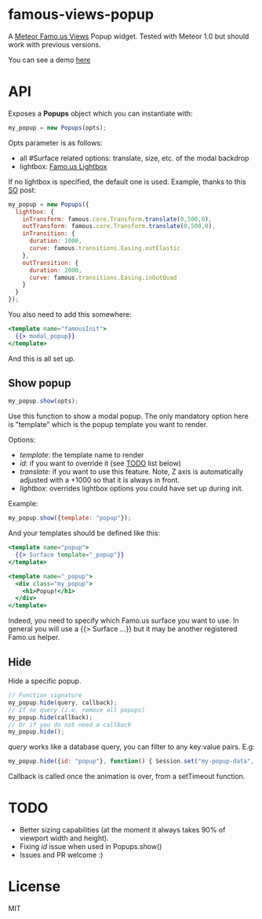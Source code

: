 famous-views-popup
==================

A [Meteor Famo.us Views](https://github.com/gadicc/meteor-famous-views) Popup widget. Tested with Meteor 1.0 but should work with
previous versions.

You can see a demo [here](http://famous-views-popup.meteor.com)

# API
Exposes a __Popups__ object which you can instantiate with:

```javascript
my_popup = new Popups(opts);
```

Opts parameter is as follows:
* all #Surface related options: translate, size, etc. of the modal backdrop
* lightbox: [Famo.us Lightbox](http://famo.us/docs/views/Lightbox)

If no lightbox is specified, the default one is used.
Example, thanks to this [SO](http://stackoverflow.com/questions/24806437/built-in-popup-modal) post:

```javascript
my_popup = new Popups({
  lightbox: {
    inTransform: famous.core.Transform.translate(0,500,0),
    outTransform: famous.core.Transform.translate(0,500,0),
    inTransition: {
      duration: 1000,
      curve: famous.transitions.Easing.outElastic
    },
    outTransition: {
      duration: 2000,
      curve: famous.transitions.Easing.inOutQuad
    }
  }
});
```

You also need to add this somewhere:

```mustache
<template name="famousInit">
  {{> modal_popup}}
</template>
```

And this is all set up.

## Show popup

```javascript
my_popup.show(opts);
```

Use this function to show a modal popup. The only mandatory option here is "template" which is the popup template you want to render.

Options:
* *template*: the template name to render
* *id*: if you want to override it (see [TODO](#todo) list below)
* *translate*: if you want to use this feature. Note, Z axis is automatically adjusted with a +1000 so that it is always in front.
* *lightbox*: overrides lightbox options you could have set up during init.

Example:

```javascript
my_popup.show({template: "popup"});
```

And your templates should be defined like this:

```mustache
<template name="popup">
  {{> Surface template="_popup"}}
</template>

<template name="_popup">
  <div class="my_popup">
    <h1>Popup!</h1>
  </div>
</template>
```

Indeed, you need to specify which Famo.us surface you want to use. In general you will use a {{> Surface ...}} but it may be another registered Famo.us helper.

## Hide
Hide a specific popup.

```javascript
// Function signature
my_popup.hide(query, callback);
// If no query (i.e. remove all popups)
my_popup.hide(callback);
// Or if you do not need a callback
my_popup.hide();
```

*query* works like a database query, you can filter to any key:value pairs.
E.g:

```javascript
my_popup.hide({id: "popup"}, function() { Session.set("my-popup-data", null); });
```

Callback is called once the animation is over, from a setTimeout function.

# TODO
* Better sizing capabilities (at the moment it always takes 90% of viewport width and height).
* Fixing *id* issue when used in Popups.show()
* Issues and PR welcome :)

# License
MIT

